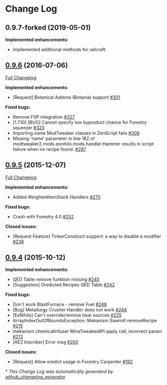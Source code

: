 # Change Log

## 0.9.7-forked (2019-05-01)

**Implemented enhancements:**

- Implemented additional methods for railcraft.

## [0.9.6](https://github.com/jaredlll08/ModTweaker2/tree/0.9.6) (2016-07-06)
[Full Changelog](https://github.com/jaredlll08/ModTweaker2/compare/0.9.5...0.9.6)

**Implemented enhancements:**

- \[Request\] Botanical Addons \(Botania\) support [\#301](https://github.com/jaredlll08/ModTweaker2/issues/301)

**Fixed bugs:**

- Remove FSP integration [\#327](https://github.com/jaredlll08/ModTweaker2/issues/327)
- \[1.7.10\] \[BUG\] Cannot specify low byproduct chance for Forestry squeezer [\#320](https://github.com/jaredlll08/ModTweaker2/issues/320)
- Importing some ModTweaker classes in ZenScript fails [\#308](https://github.com/jaredlll08/ModTweaker2/issues/308)
- Missing 'name' parameter in line 182 of modtweaker2.mods.exnihilo.mods.handler.Hammer results in script failure when no recipe found. [\#297](https://github.com/jaredlll08/ModTweaker2/issues/297)

## [0.9.5](https://github.com/jaredlll08/ModTweaker2/tree/0.9.5) (2015-12-07)
[Full Changelog](https://github.com/jaredlll08/ModTweaker2/compare/0.9.4...0.9.5)

**Implemented enhancements:**

- Added WeightedItemStack Handlers [\#275](https://github.com/jaredlll08/ModTweaker2/issues/275)

**Fixed bugs:**

- Crash with Forestry 4.0 [\#252](https://github.com/jaredlll08/ModTweaker2/issues/252)

**Closed issues:**

- \[Request Feature\] TinkerConstruct support: a way to disable a modifier [\#238](https://github.com/jaredlll08/ModTweaker2/issues/238)

## [0.9.4](https://github.com/jaredlll08/ModTweaker2/tree/0.9.4) (2015-10-12)
**Implemented enhancements:**

- QED Table remove funktion missing [\#245](https://github.com/jaredlll08/ModTweaker2/issues/245)
- \[Suggestion\] Oredicted Recipes QED Table [\#242](https://github.com/jaredlll08/ModTweaker2/issues/242)

**Fixed bugs:**

- Don`t work BlastFurnace - remove Fuel [\#248](https://github.com/jaredlll08/ModTweaker2/issues/248)
- \[Bug\] Metallurgy Crusher Handler does not work [\#244](https://github.com/jaredlll08/ModTweaker2/issues/244)
- \[ExNihilo\] Can't override/remove heat sources [\#225](https://github.com/jaredlll08/ModTweaker2/issues/225)
- ArrayIndexOutOfBoundsException: Mekanism Sawmill removeRecipe [\#215](https://github.com/jaredlll08/ModTweaker2/issues/215)
- mekanism chemicalInfuser MineTweakerAPI.apply call; incorrect param [\#213](https://github.com/jaredlll08/ModTweaker2/issues/213)
- \[AE2 Inscriber\] Error msg [\#200](https://github.com/jaredlll08/ModTweaker2/issues/200)

**Closed issues:**

- \[Request\] Allow oredict usage in Forestry Carpenter [\#192](https://github.com/jaredlll08/ModTweaker2/issues/192)



\* *This Change Log was automatically generated by [github_changelog_generator](https://github.com/skywinder/Github-Changelog-Generator)*